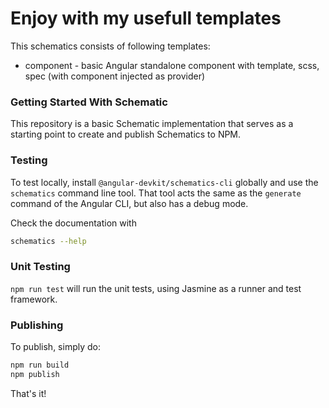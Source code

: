 # Enjoy with my usefull templates

This schematics consists of following templates:
- component - basic Angular standalone component with template, scss, spec (with component injected as provider)

### Getting Started With Schematic

This repository is a basic Schematic implementation that serves as a starting point to create and publish Schematics to NPM.
### Testing

To test locally, install `@angular-devkit/schematics-cli` globally and use the `schematics` command line tool. That tool acts the same as the `generate` command of the Angular CLI, but also has a debug mode.

Check the documentation with

```bash
schematics --help
```

### Unit Testing

`npm run test` will run the unit tests, using Jasmine as a runner and test framework.

### Publishing

To publish, simply do:

```bash
npm run build
npm publish
```

That's it!
